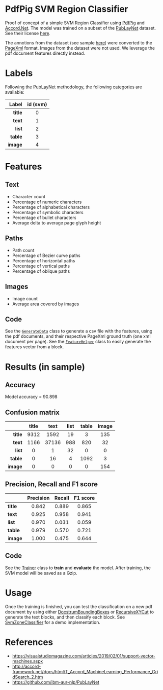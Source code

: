 # PdfPig SVM Region Classifier
Proof of concept of a simple SVM Region Classifier using [PdfPig](https://github.com/UglyToad/PdfPig) and [Accord.Net](https://github.com/accord-net/framework/). The model was trained on a subset of the [PubLayNet](https://github.com/ibm-aur-nlp/PubLayNet#getting-data) dataset. See their license [here](https://cdla.io/permissive-1-0/).

The annotions from the dataset (see sample [here](https://github.com/ibm-aur-nlp/PubLayNet/blob/master/examples/samples.json)) were converted to the [PageXml](https://github.com/PRImA-Research-Lab/PAGE-XML) format.
Images from the dataset were not used. We leverage the pdf document features directly instead.

# Labels 
Following the [PubLayNet](https://github.com/ibm-aur-nlp/PubLayNet) methodology, the following [categories](https://github.com/ibm-aur-nlp/PubLayNet/tree/master/pre-trained-models) are available:

|Label|id (svm)|
|---:|:---:|
|**title**|0|
|**text**|1|
|**list**|2|
|**table**|3|
|**image**|4|

# Features
## Text
- Character count
- Percentage of numeric characters
- Percentage of alphabetical characters
- Percentage of symbolic characters
- Percentage of bullet characters
- Average delta to average page glyph height

## Paths
- Path count
- Percentage of Bezier curve paths
- Percentage of horizontal paths
- Percentage of vertical paths
- Percentage of oblique paths

## Images
- Image count
- Average area covered by images

## Code
See the [`GenerateData`](https://github.com/BobLd/PdfPigSvmRegionClassifier/blob/master/PdfPigSvmRegionClassifier/GenerateData.cs) class to generate a csv file with the features, using the pdf documents, and their respective PageXml ground truth (one xml document per page). See the [`FeatureHelper`](https://github.com/BobLd/PdfPigSvmRegionClassifier/blob/master/PdfPigSvmRegionClassifier/FeatureHelper.cs) class to easily generate the features vector from a block.

# Results (in sample)
## Accuracy
Model accuracy = 90.898

## Confusion matrix

| |title|text|list|table|image|
|---:|:---:|:---:|:---:|:---:|:---:|
|**title**|9312|1592|19|3|135|
|**text**|1166|37136|988|820|32|
|**list**|0|1|32|0|0|
|**table**|0|16|4|1092|3|
|**image**|0|0|0|0|154|

## Precision, Recall and F1 score

| |Precision|Recall|F1 score|
|---|:---:|:---:|:---:|
|**title**|0.842|0.889|0.865|
|**text**|0.925|0.958|0.941|
|**list**|0.970|0.031|0.059|
|**table**|0.979|0.570|0.721|
|**image**|1.000|0.475|0.644|

## Code
See the [Trainer](https://github.com/BobLd/PdfPigSvmRegionClassifier/blob/master/PdfPigSvmRegionClassifier/Trainer.cs) class to **train** and **evaluate** the model.
After training, the SVM model will be saved as a Gzip.

# Usage
Once the training is finished, you can test the classification on a new pdf document by using either [DocstrumBoundingBoxes](https://github.com/UglyToad/PdfPig/blob/master/src/UglyToad.PdfPig/DocumentLayoutAnalysis/DocstrumBoundingBoxes.cs) or [RecursiveXYCut](https://github.com/UglyToad/PdfPig/blob/master/src/UglyToad.PdfPig/DocumentLayoutAnalysis/RecursiveXYCut.cs) to generate the text blocks, and then classify each block.
See [SvmZoneClassifier](https://github.com/BobLd/PdfPigSvmRegionClassifier/blob/master/PdfPigSvmRegionClassifier/SvmZoneClassifier.cs) for a demo implementation.

# References
- https://visualstudiomagazine.com/articles/2019/02/01/support-vector-machines.aspx
- http://accord-framework.net/docs/html/T_Accord_MachineLearning_Performance_GridSearch_2.htm
- https://github.com/ibm-aur-nlp/PubLayNet
